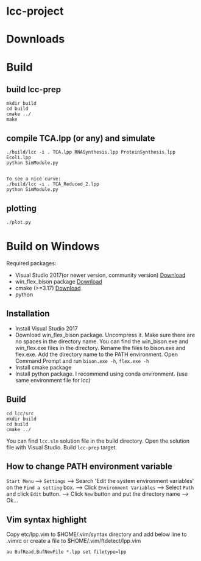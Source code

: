 # lcc-project


# Downloads

# Build
## build lcc-prep
    
    mkdir build
    cd build
    cmake ../
    make


## compile TCA.lpp (or any) and simulate

    ./build/lcc -i . TCA.lpp RNASynthesis.lpp ProteinSynthesis.lpp Ecoli.lpp
    python SimModule.py
    
    
    To see a nice curve:
    ./build/lcc -i . TCA_Reduced_2.lpp
    python SimModule.py
    
## plotting

    ./plot.py



# Build on Windows
Required packages:  
- Visual Studio 2017(or newer version, community version) [Download](https://my.visualstudio.com/Downloads?q=visual%20studio%202017&wt.mc_id=o~msft~vscom~older-downloads)  
- win_flex_bison package [Download](https://sourceforge.net/projects/winflexbison/files/latest/download)  
- cmake (>=3.17) [Download](https://github.com/Kitware/CMake/releases/download/v3.22.1/cmake-3.22.1-windows-x86_64.msi)  
- python

## Installation
- Install Visual Studio 2017
- Download win_flex_bison package. Uncompress it. Make sure there are no spaces in the directory name. You can find the win_bison.exe and win_flex.exe files in the directory. Rename the files to bison.exe and flex.exe. Add the directory name to the PATH environment. Open Command Prompt and run `bison.exe -h`, `flex.exe -h`
- Install cmake package
- Install python package. I recommend using conda environment. (use same environment file for lcc)

## Build
    cd lcc/src
    mkdir build
    cd build
    cmake ../

You can find `lcc.sln` solution file in the build directory. Open the solution file with Visual Studio. Build `lcc-prep` target.


## How to change PATH environment variable
`Start Menu` --> `Settings` --> Search 'Edit the system environment variables' on the `Find a setting` box. --> Click `Environment Variables` --> Select `Path` and click `Edit` button. --> Click `New` button and put the directory name --> Ok...

## Vim syntax highlight
Copy etc/lpp.vim to $HOME/.vim/syntax directory and add below line to .vimrc or create a file to $HOME/.vim/ftdetect/lpp.vim
```
au BufRead,BufNewFile *.lpp set filetype=lpp
```
